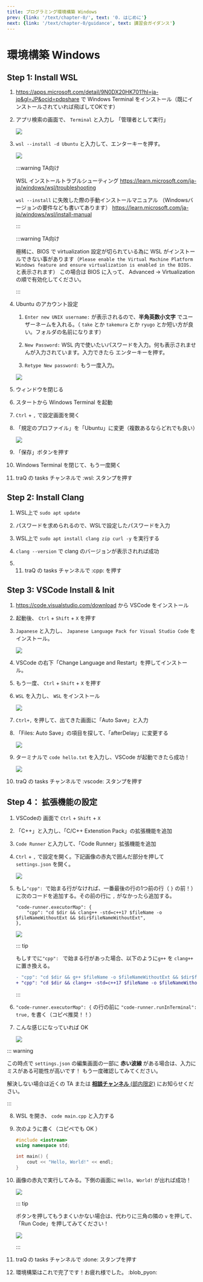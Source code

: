```yaml
---
title: プログラミング環境構築 Windows
prev: {link: '/text/chapter-0/', text: '0. はじめに'}
next: {link: '/text/chapter-0/guidance', text: 講習会ガイダンス'}
---
```


# 環境構築 Windows

## Step 1: Install WSL

1. https://apps.microsoft.com/detail/9N0DX20HK701?hl=ja-jp&gl=JP&ocid=pdpshare で Windows Terminal をインストール（既にインストールされていれば飛ばしてOKです）

1. アプリ検索の画面で、 `Terminal` と入力し 「管理者として実行」

    ![](https://md.trap.jp/uploads/upload_367dc95b2cd3e74c808320a907977237.png)


2. `wsl --install -d Ubuntu` と入力して、エンターキーを押す。

    ![](https://md.trap.jp/uploads/upload_7266a7465d2df1dbc341237b2e4983b3.png)

    :::warning TA向け

    WSL インストールトラブルシューティング 
    https://learn.microsoft.com/ja-jp/windows/wsl/troubleshooting

    `wsl --install` に失敗した際の手動インストールマニュアル
    （Windowsバージョンの要件なども書いてあります）
    https://learn.microsoft.com/ja-jp/windows/wsl/install-manual

    :::

    :::warning TA向け

    極稀に、BIOS で virtualization 設定が切られている為に WSL がインストールできない事があります（`Please enable the Virtual Machine Platform Windows feature and ensure virtualization is enabled in the BIOS.` と表示されます）
    この場合は BIOS に入って、 Advanced -> Virtualization の順で有効化してください。

    :::

3. Ubuntu のアカウント設定

    1. `Enter new UNIX username:` が表示されるので、**半角英数小文字** でユーザーネームを入れる。（ `take` とか `takemura` とか `ryugo` とか短い方が良い。フォルダの名前になります）

    2. `New Password:` WSL 内で使いたいパスワードを入力。何も表示されませんが入力されています。入力できたら エンターキーを押す。

    3. `Retype New password:` もう一度入力。

    ![](https://md.trap.jp/uploads/upload_0fb105e906b7670d57ba0d0810418a95.png)

4. ウィンドウを閉じる

6. スタートから Windows Terminal を起動

7. `Ctrl` + `,` で設定画面を開く

8. 「規定のプロファイル」を「Ubuntu」に変更（複数あるならどれでも良い）

    ![](https://md.trap.jp/uploads/upload_0ce2e7b6aa4468178d034ffc65934316.png)

9. 「保存」ボタンを押す

10. Windows Terminal を閉じて、もう一度開く

11. traQ の tasks チャンネルで :wsl: スタンプを押す

## Step 2: Install Clang

1. WSL上で `sudo apt update`

3. パスワードを求められるので、WSLで設定したパスワードを入力
4. WSL上で `sudo apt install clang zip curl -y` を実行する
5. `clang --version` で clang のバージョンが表示されれば成功
6. 11. traQ の tasks チャンネルで :cpp: を押す

## Step 3: VSCode Install & Init

1. https://code.visualstudio.com/download から VSCode をインストール

2. 起動後、 `Ctrl` + `Shift` + `X` を押す

3. `Japanese` と入力し、 `Japanese Language Pack for Visual Studio Code` をインストール。

    ![](https://md.trap.jp/uploads/upload_b54bb733b3bf68010e033d30f2bf57c2.png)

4. VSCode の右下「Change Language and Restart」を押してインストール。

5. もう一度、 `Ctrl` + `Shift` + `X` を押す

6. `WSL` を入力し、 `WSL` をインストール

    ![](https://md.trap.jp/uploads/upload_80d3b7bc083b103d30d372ba8dabbe5b.png)

7. `Ctrl+,` を押して、出てきた画面に「Auto Save」と入力

8. 「Files: Auto Save」の項目を探して、「afterDelay」に変更する

    ![](https://md.trap.jp/uploads/upload_8a51ad57ec7b6d396cb610c9bbb17040.png)

9. ターミナルで `code hello.txt` を入力し、VSCode が起動できたら成功！

    ![](https://md.trap.jp/uploads/upload_b00fe65803252e719a394f50527731d9.png)

8. traQ の tasks チャンネルで :vscode: スタンプを押す

## Step 4： 拡張機能の設定

1. VSCodeの 画面で `Ctrl` + `Shift` + `X`

2. 「C++」と入力し、「C/C++ Extenstion Pack」の拡張機能を追加

3. `Code Runner` と入力して、「Code Runner」拡張機能を追加

4. `Ctrl` + `,` で設定を開く。下記画像の赤丸で囲んだ部分を押して `settings.json` を開く。

    ![](https://md.trap.jp/uploads/upload_bbdd65cb92c5c57bb38f797676aaea8f.png)

5. もし`"cpp": `で始まる行がなければ、一番最後の行の1つ前の行（ `}` の前！）に次のコードを追加する。その前の行に `,` がなかったら追加する。

    ```
    "code-runner.executorMap": {
        "cpp": "cd $dir && clang++ -std=c++17 $fileName -o $fileNameWithoutExt && $dir$fileNameWithoutExt",
    },
    ```

    ![](https://md.trap.jp/uploads/upload_6123c7ce669910790a06b98cc664b827.png)

    ::: tip

    もしすでに`"cpp": ` で始まる行があった場合、以下のように`g++` を `clang++` に置き換える。

    ```diff
    - "cpp": "cd $dir && g++ $fileName -o $fileNameWithoutExt && $dir$fileNameWithoutExt",
    + "cpp": "cd $dir && clang++ -std=c++17 $fileName -o $fileNameWithoutExt && $dir$fileNameWithoutExt",
    ```

    :::

6. `"code-runner.executorMap": {` の行の前に `"code-runner.runInTerminal": true,` を書く（コピペ推奨！！）

7. こんな感じになっていれば OK

    ![](https://md.trap.jp/uploads/upload_1444ef8d082128cc2723db31555f3960.png)

::: warning

この時点で `settings.json` の編集画面の一部に **赤い波線** がある場合は、入力にミスがある可能性が高いです！
もう一度確認してみてください。

解決しない場合は近くの TA または [**相談チャンネル** (部内限定)](https://q.trap.jp/channels/event/workshop/pg-basic/sodan) にお知らせください。

:::

8. WSL を開き、 `code main.cpp` と入力する

9. 次のように書く（コピペでも OK ）

    ```cpp
    #include <iostream>
    using namespace std;

    int main() {
        cout << "Hello, World!" << endl;
    }
    ```

10. 画像の赤丸で実行してみる。下側の画面に `Hello, World!` が出れば成功！

    ![](https://md.trap.jp/uploads/upload_750a50362d2ae00ffcf2f4b041446ed9.png)

    ::: tip

    ボタンを押してもうまくいかない場合は、代わりに三角の隣の `v` を押して、「Run Code」を押してみてください！

    ![](https://md.trap.jp/uploads/upload_2b042cfaa37207457e419a5380ccd466.png)

    :::

11. traQ の tasks チャンネルで :done: スタンプを押す

12. 環境構築はこれで完了です！お疲れ様でした。 :blob_pyon: 
